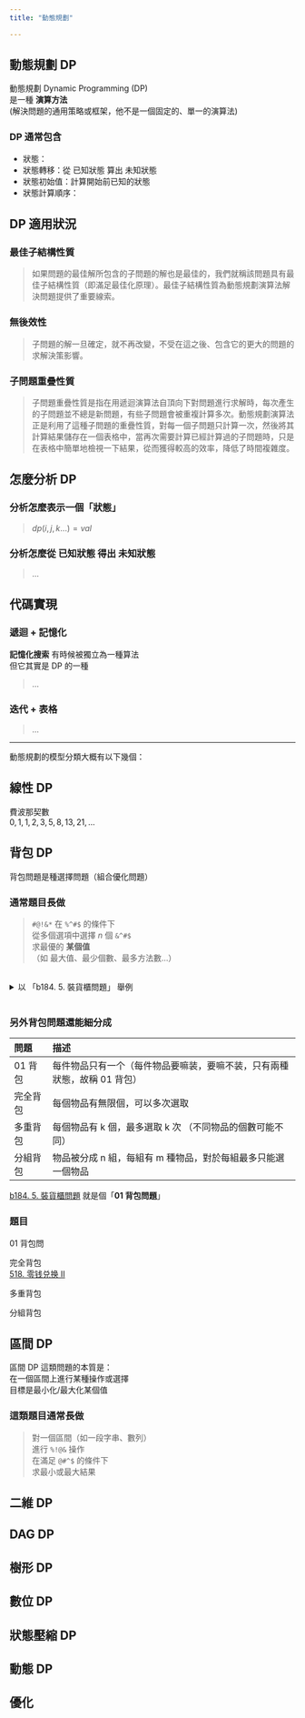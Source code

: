 ```yaml
---
title: "動態規劃"

---
```


## 動態規劃 DP

動態規劃 Dynamic Programming (DP)<br>
是一種 **演算方法**<br>
(解決問題的通用策略或框架，他不是一個固定的、單一的演算法)

### DP 通常包含

- 狀態：
- 狀態轉移：從 已知狀態 算出 未知狀態
- 狀態初始值：計算開始前已知的狀態
- 狀態計算順序：

## DP 適用狀況

### 最佳子結構性質

> 如果問題的最佳解所包含的子問題的解也是最佳的，我們就稱該問題具有最佳子結構性質（即滿足最佳化原理）。最佳子結構性質為動態規劃演算法解決問題提供了重要線索。

### 無後效性

> 子問題的解一旦確定，就不再改變，不受在這之後、包含它的更大的問題的求解決策影響。

### 子問題重疊性質

> 子問題重疊性質是指在用遞迴演算法自頂向下對問題進行求解時，每次產生的子問題並不總是新問題，有些子問題會被重複計算多次。動態規劃演算法正是利用了這種子問題的重疊性質，對每一個子問題只計算一次，然後將其計算結果儲存在一個表格中，當再次需要計算已經計算過的子問題時，只是在表格中簡單地檢視一下結果，從而獲得較高的效率，降低了時間複雜度。


## 怎麼分析 DP

### 分析怎麼表示一個「狀態」

> $` dp(i, j, k ...) = val `$

### 分析怎麼從 **已知狀態** 得出 **未知狀態**

> ...

## 代碼實現

### 遞迴 + 記憶化

**記憶化搜索** 有時候被獨立為一種算法<br>
但它其實是 DP 的一種

> ...

### 迭代 + 表格

> ...

***

動態規劃的模型分類大概有以下幾個：

## 線性 DP

費波那契數<br>
$` 0,1,1,2,3,5,8,13,21,... `$

## 背包 DP

背包問題是種選擇問題（組合優化問題）

### 通常題目長做

> `#@!&*` 在 `%^#$` 的條件下<br>
從多個選項中選擇 $`n`$ 個 `&^#$`<br>
求最優的 **某個值**<br>
（如 最大值、最少個數、最多方法數...）

<br>

<details>
<summary>以 「b184. 5. 裝貨櫃問題」 舉例</summary>

***
題目：<https://zerojudge.tw/ShowProblem?problemid=b184>

現在一共有若干項貨品可選擇運載<br>
每一項 k 都有一個已知的體積 v[k]，以及載運的利潤 c[k]<br>
但是貨櫃的總容量是100，可能無法將貨物全部裝入<br>
希望選出其中的若干項，其體積總和不超過100，使得利潤最大

這就是所謂的「**選擇問題**」<br>
(這裡先不解題，只是看看這類題目的樣子)<br>
(先有個概念，知道背包系列題目到底在干什麼)

</details>

<br>

### 另外背包問題還能細分成

| 問題 | 描述 |
| :-- | :-- |
| 01 背包 | 每件物品只有一个（每件物品要嘛装，要嘛不装，只有兩種狀態，故稱 01 背包）|
| 完全背包  | 每個物品有無限個，可以多次選取 |
| 多重背包  | 每個物品有 k 個，最多選取 k 次 （不同物品的個數可能不同）|
| 分組背包  | 物品被分成 n 組，每組有 m 種物品，對於每組最多只能選一個物品 |

[b184. 5. 裝貨櫃問題](https://zerojudge.tw/ShowProblem?problemid=b184) 就是個「**01 背包問題**」

### 題目
01 背包問<br>

完全背包<br>
[518. 零钱兑换 II](https://leetcode.cn/problems/coin-change-ii/description/)

多重背包<br>

分組背包<br>

## 區間 DP

區間 DP 這類問題的本質是：<br>
在一個區間上進行某種操作或選擇<br>
目標是最小化/最大化某個值

### 這類題目通常長做

> 對一個區間（如一段字串、數列）<br>
進行 `%!@&` 操作<br>
在滿足 `@#^$` 的條件下<br>
求最小或最大結果

## 二維 DP

## DAG DP

## 樹形 DP

## 數位 DP

## 狀態壓縮 DP

## 動態 DP

## 優化

